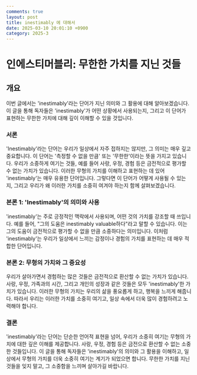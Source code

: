 ```yaml
---
comments: true
layout: post
title: inestimably 에 대해서
date: 2025-03-10 20:01:10 +0900
category: 2025-3
---
```


# 인에스티머블리: 무한한 가치를 지닌 것들

## 개요
이번 글에서는 'inestimably'라는 단어가 지닌 의미와 그 활용에 대해 알아보겠습니다. 이 글을 통해 독자들은 'inestimably'가 어떤 상황에서 사용되는지, 그리고 이 단어가 표현하는 무한한 가치에 대해 깊이 이해할 수 있을 것입니다.

### 서론
'Inestimably'라는 단어는 우리가 일상에서 자주 접하지는 않지만, 그 의미는 매우 깊고 중요합니다. 이 단어는 '측정할 수 없을 만큼' 또는 '무한한'이라는 뜻을 가지고 있습니다. 우리가 소중하게 여기는 것들, 예를 들어 사랑, 우정, 경험 등은 금전적으로 평가할 수 없는 가치가 있습니다. 이러한 무형의 가치를 이해하고 표현하는 데 있어 'inestimably'는 매우 유용한 단어입니다. 그렇다면 이 단어가 어떻게 사용될 수 있는지, 그리고 우리가 왜 이러한 가치를 소중히 여겨야 하는지 함께 살펴보겠습니다.

### 본론 1: 'Inestimably'의 의미와 사용
'inestimably'는 주로 긍정적인 맥락에서 사용되며, 어떤 것의 가치를 강조할 때 쓰입니다. 예를 들어, "그의 도움은 inestimably valuable하다"라고 말할 수 있습니다. 이는 그의 도움이 금전적으로 평가할 수 없을 만큼 소중하다는 의미입니다. 이처럼 'inestimably'는 우리가 일상에서 느끼는 감정이나 경험의 가치를 표현하는 데 매우 적합한 단어입니다.

### 본론 2: 무형의 가치와 그 중요성
우리가 살아가면서 경험하는 많은 것들은 금전적으로 환산할 수 없는 가치가 있습니다. 사랑, 우정, 가족과의 시간, 그리고 개인의 성장과 같은 것들은 모두 'inestimably'한 가치가 있습니다. 이러한 무형의 가치는 우리의 삶을 풍요롭게 하고, 행복을 느끼게 해줍니다. 따라서 우리는 이러한 가치를 소중히 여기고, 일상 속에서 더욱 많이 경험하려고 노력해야 합니다. 

### 결론
'inestimably'라는 단어는 단순한 언어적 표현을 넘어, 우리가 소중히 여기는 무형의 가치에 대한 깊은 이해를 제공합니다. 사랑, 우정, 경험 등은 금전으로 환산할 수 없는 소중한 것들입니다. 이 글을 통해 독자들은 'inestimably'의 의미와 그 활용을 이해하고, 일상에서 무형의 가치를 더욱 소중히 여기는 계기가 되었으면 합니다. 무한한 가치를 지닌 것들을 잊지 말고, 그 소중함을 느끼며 살아가길 바랍니다.